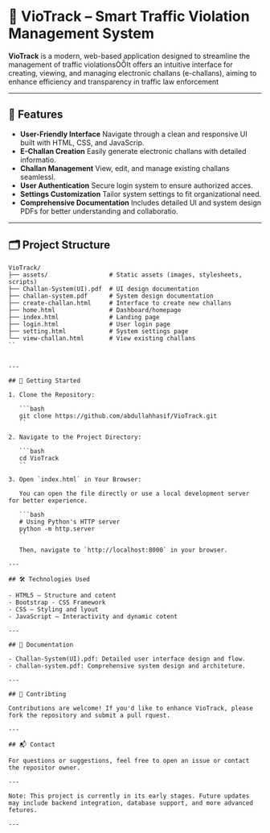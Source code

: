 # 🚦 VioTrack – Smart Traffic Violation Management System
**VioTrack** is a modern, web-based application designed to streamline the management of traffic violationsIt offers an intuitive interface for creating, viewing, and managing electronic challans (e-challans), aiming to enhance efficiency and transparency in traffic law enforcement

---

## 📸 Features

- **User-Friendly Interface** Navigate through a clean and responsive UI built with HTML, CSS, and JavaScrip.
- **E-Challan Creation** Easily generate electronic challans with detailed informatio.
- **Challan Management** View, edit, and manage existing challans seamlessl.
- **User Authentication** Secure login system to ensure authorized acces.
- **Settings Customization** Tailor system settings to fit organizational need.
- **Comprehensive Documentation** Includes detailed UI and system design PDFs for better understanding and collaboratio.

---

## 🗂️ Project Structure

```
VioTrack/
├── assets/                 # Static assets (images, stylesheets, scripts)
├── Challan-System(UI).pdf  # UI design documentation
├── challan-system.pdf      # System design documentation
├── create-challan.html     # Interface to create new challans
├── home.html               # Dashboard/homepage
├── index.html              # Landing page
├── login.html              # User login page
├── setting.html            # System settings page
└── view-challan.html       # View existing challans
``


---

## 🚀 Getting Started

1. Clone the Repository:

   ```bash
   git clone https://github.com/abdullahhasif/VioTrack.git
   ``

2. Navigate to the Project Directory:

   ```bash
   cd VioTrack
   ``

3. Open `index.html` in Your Browser:

   You can open the file directly or use a local development server for better experience.

   ```bash
   # Using Python's HTTP server
   python -m http.server
   ``

   Then, navigate to `http://localhost:8000` in your browser.

---

## 🛠️ Technologies Used

- HTML5 – Structure and cotent
- Bootstrap - CSS Framework
- CSS – Styling and lyout
- JavaScript – Interactivity and dynamic cotent

---

## 📄 Documentation

- Challan-System(UI).pdf: Detailed user interface design and flow.
- challan-system.pdf: Comprehensive system design and architeture.

---

## 🤝 Contribting

Contributions are welcome! If you'd like to enhance VioTrack, please fork the repository and submit a pull rquest.

---

## 📬 Contact

For questions or suggestions, feel free to open an issue or contact the repositor owner.

---

Note: This project is currently in its early stages. Future updates may include backend integration, database support, and more advanced fetures.

--- 
